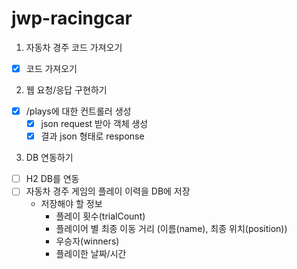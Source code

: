 # jwp-racingcar

1. 자동차 경주 코드 가져오기
- [x] 코드 가져오기

2. 웹 요청/응답 구현하기
- [x] /plays에 대한 컨트롤러 생성
  - [x] json request 받아 객체 생성
  - [x] 결과 json 형태로 response

3. DB 연동하기
- [ ] H2 DB를 연동
- [ ] 자동차 경주 게임의 플레이 이력을 DB에 저장
  - 저장해야 할 정보
    - 플레이 횟수(trialCount)
    - 플레이어 별 최종 이동 거리 (이름(name), 최종 위치(position))
    - 우승자(winners)
    - 플레이한 날짜/시간
